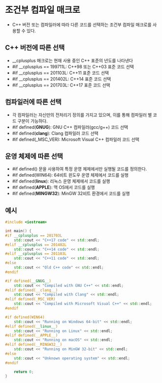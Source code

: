 # 조건부 컴파일 매크로
- C++ 버전 또는 컴파일러에 따라 다른 코드를 선택하는 조건부 컴파일 매크로를 사용할 수 있다.

## C++ 버전에 따른 선택
- __cplusplus 매크로는 현재 사용 중인 C++ 표준의 년도를 나타낸다
- #if __cplusplus == 199711L: C++98 또는 C++03 표준 코드 선택
- #if __cplusplus == 201103L: C++11 표준 코드 선택
- #if __cplusplus == 201402L: C++14 표준 코드 선택
- #if __cplusplus == 201703L: C++17 표준 코드 선택

## 컴파일러에 따른 선택
- 각 컴파일러는 자신만의 전처리기 정의를 가지고 있으며, 이를 통해 컴파일러 별 코드 구분이 가능하다.
- #if defined(__GNUG__): GNU C++ 컴파일러(gcc/g++) 코드 선택
- #if defined(__clang__): Clang 컴파일러 코드 선택
- #if defined(_MSC_VER): Microsoft Visual C++ 컴파일러 코드 선택

## 운영 체제에 따른 선택
- #if defined() 문을 사용하여 특정 운영 체제에서만 실행될 코드를 정의한다.
- #if defined(WIN64): 64비트 윈도우 운영 체제에서 코드를 실행
- #if defined(__linux__): 리눅스 운영 체제에서 코드를 실행
- #if defined(__APPLE__): 맥 OS에서 코드를 실행
- #if defined(__MINGW32__): MinGW 32비트 환경에서 코드를 실행

## 예시
```cpp
#include <iostream>

int main() {
#if __cplusplus == 201703L
    std::cout << "C++17 code" << std::endl;
#elif __cplusplus == 201402L
    std::cout << "C++14 code" << std::endl;
#elif __cplusplus == 201103L
    std::cout << "C++11 code" << std::endl;
#else
    std::cout << "Old C++ code" << std::endl;
#endif

#if defined(__GNUG__)
    std::cout << "Compiled with GNU C++" << std::endl;
#elif defined(__clang__)
    std::cout << "Compiled with Clang" << std::endl;
#elif defined(_MSC_VER)
    std::cout << "Compiled with Microsoft Visual C++" << std::endl;
#endif

#if defined(WIN64)
    std::cout << "Running on Windows 64-bit" << std::endl;
#elif defined(__linux__)
    std::cout << "Running on Linux" << std::endl;
#elif defined(__APPLE__)
    std::cout << "Running on macOS" << std::endl;
#elif defined(__MINGW32__)
    std::cout << "Running on MinGW 32-bit" << std::endl;
#else
    std::cout << "Unknown operating system" << std::endl;
#endif

    return 0;
}
```
